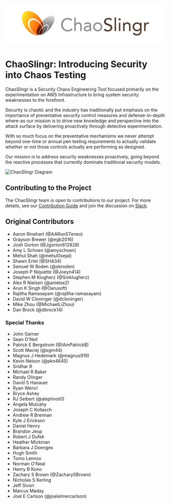 ![ChaoSlingrLogo](./docs/ChaoSlingrLogo.jpg)

# ChaoSlingr: Introducing Security into Chaos Testing

ChaoSlingr is a Security Chaos Engineering Tool focused primarily on the experimentation on AWS Infrastructure to bring system security weaknesses to the forefront.

Security is chaotic and the industry has traditionally put emphasis on the importance of preventative security control measures and defense-in-depth where-as our mission is to drive new knowledge and perspective into the attack surface by delivering proactively through detective experimentation.

With so much focus on the preventative mechanisms we never attempt beyond one-time or annual pen testing requirements to actually validate whether or not those controls actually are performing as designed.

Our mission is to address security weaknesses proactively, going beyond the reactive processes that currently dominate traditional security models.

![ChaoSlingr Diagram](./docs/ChaoSlingr_designAndArchitecture.jpg?raw=true "ChaoSlingr Diagram")

## Contributing to the Project

The ChaoSlingr team is open to contributions to our project.  For more details, see our [Contribution Guide](CONTRIBUTING.md) and join the discussion on [Slack](https://chaoslingr.slack.com).

## Original Contributors

* Aaron Rinehart (@AARonSTeneo)
* Grayson Brewer (@egb2016)
* Josh Gorton (@Jgorton612928)
* Amy L Schoen (@amyschoen)
* Mehul Shah (@mehul0sejal)
* Shawn Ertel (@SHA34)
* Samuel W Roden (@sbroden)
* Joseph P Niquette (@Joeyn414)
* Stephen M Klugherz (@Smklugherz)
* Alex R Nielsen (@anielse2)
* Arun K Singh (@Oarusoft)
* Rajitha Ramasayam (@rajitha-ramasayam)
* David W Cloninger (@dcloninger)
* Mike Zhou (@MichaelLiZhou)
* Dan Brock (@dbrock14)

### Special Thanks

* John Garner
* Sean O'Neil
* Patrick E Bergstrom (@IAmPatrickB)
* Scott Maciej (@sgm44)
* Magnus J Hedemark (@magnus919)
* Kevin Nelson (@pkn4645)
* Sridhar R
* Michael R Baker
* Randy Olinger
* David S Hanauer
* Ryan Wencl
* Bryce Ashey
* RJ Seibert (@alephnot0)
* Angela Mulcahy
* Joseph C Kollasch
* Andrew R Brennan
* Kyle J Erickson
* Daniel Henry
* Brandon Jeup
* Robert J Dufek
* Heather Mickman
* Barbara J Doenges
* Hugh Smith
* Tomo Lennox
* Norman O'Neal
* Henry B Kono
* Zachary S Brown (@ZacharySBrown)
* Nicholas S Kerling
* Jeff Sivori
* Marcus Maday
* Joel E Carlson (@joelelmercarlson)
